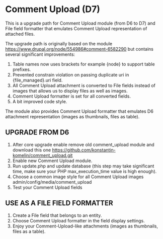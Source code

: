 # Comment Upload (D7)

This is a upgrade path for Comment Upload module (from D6 to D7) and File field formatter that emulates Comment Upload representation of attached files.

The upgrade path is originally based on the module https://www.drupal.org/node/554986#comment-6582290 but contains several significant improvements:

1) Table names now uses brackets for example {node} to support table prefixes.
2) Prevented constrain violation on passing duplicate uri in {file_managed}.uri field.
3) All Comment Upload attachment is converted to File fields instead of images that allows us to display files as well as images.
4) Comment Upload formatter is set for all converted fields.
5) A bit improved code style.

The module also provides Comment Upload formatter that emulates D6 attachment representation (images as thumbnails, files as table).

## UPGRADE FROM D6

1) After core upgrade enable remove old comment_upload module and download this one https://github.com/konstantin-komelin/comment_upload.git
2) Enable new Comment Upload module.
3) Run update.php and update database (this step may take significant time, make sure your PHP max_execution_time value is high enough).
4) Choose a common image style for all Comment Upload images admin/config/media/comment_upload
5) Test your Comment Upload fields

## USE AS A FILE FIELD FORMATTER

1) Create a File field that belongs to an entity.
2) Choose Comment Upload formatter in the field display settings.
3) Enjoy your Comment-Upload-like attachments (images as thumbnails, files as a table).
